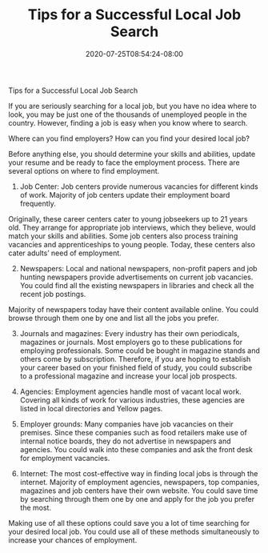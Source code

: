 ﻿---
title: "Tips for a Successful Local Job Search"
date: 2020-07-25T08:54:24-08:00
description: "Job Search Tips for Web Success"
featured_image: "/images/Job Search.jpg"
tags: ["Job Search"]
---

Tips for a Successful Local Job Search


If you are seriously searching for a local job, but you have no idea where to look, you may be just one of the thousands of unemployed people in the country. However, finding a job is easy when you know where to search.

Where can you find employers? How can you find your desired local job?

Before anything else, you should determine your skills and abilities, update your resume and be ready to face the employment process. There are several options on where to find employment. 

1) Job Center: Job centers provide numerous vacancies for different kinds of work. Majority of job centers update their employment board frequently. 

Originally, these career centers cater to young jobseekers up to 21 years old. They arrange for appropriate job interviews, which they believe, would match your skills and abilities. Some job centers also process training vacancies and apprenticeships to young people. Today, these centers also cater adults’ need of employment.

2) Newspapers: Local and national newspapers, non-profit papers and job hunting newspapers provide advertisements on current job vacancies. You could find all the existing newspapers in libraries and check all the recent job postings. 

Majority of newspapers today have their content available online. You could browse through them one by one and list all the jobs you prefer.

3) Journals and magazines: Every industry has their own periodicals, magazines or journals. Most employers go to these publications for employing professionals. Some could be bought in magazine stands and others come by subscription. Therefore, if you are hoping to establish your career based on your finished field of study, you could subscribe to a professional magazine and increase your local job prospects.

4) Agencies: Employment agencies handle most of vacant local work. Covering all kinds of work for various industries, these agencies are listed in local directories and Yellow pages. 

5) Employer grounds: Many companies have job vacancies on their premises. Since these companies such as food retailers make use of internal notice boards, they do not advertise in newspapers and agencies. You could walk into these companies and ask the front desk for employment vacancies. 

6) Internet: The most cost-effective way in finding local jobs is through the internet. Majority of employment agencies, newspapers, top companies, magazines and job centers have their own website. You could save time by searching through them one by one and apply for the job you prefer the most.

Making use of all these options could save you a lot of time searching for your desired local job. You could use all of these methods simultaneously to increase your chances of employment. 

